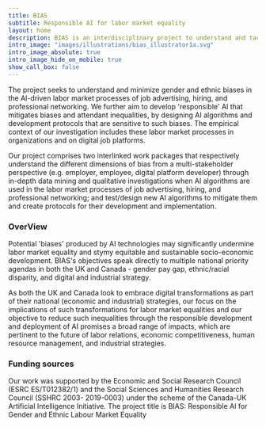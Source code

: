 ```yaml
---
title: BIAS 
subtitle: Responsible AI for labor market equality
layout: home
description: BIAS is an interdisciplinary project to understand and tackle the role of AI algorithms in shaping ethnic and gender inequalities in the labor market, which is now increasingly digitized.
intro_image: "images/illustrations/bias_illustrator1a.svg"
intro_image_absolute: true
intro_image_hide_on_mobile: true
show_call_box: false
---
```





<!-- 
BIAS is an interdisciplinary project to understand and tackle the role of AI algorithms in shaping ethnic and gender inequalities in the labor market, which is now increasingly digitized. -->

The project seeks to understand and minimize gender and ethnic biases in the AI-driven labor market processes of job advertising, hiring, and professional networking. We further aim to develop 'responsible' AI that mitigates biases and attendant inequalities, by designing AI algorithms and development protocols that are sensitive to such biases. The empirical context of our investigation includes these labor market processes in organizations and on digital job platforms.

Our project comprises two interlinked work packages that respectively understand the different dimensions of bias from a multi-stakeholder perspective (e.g. employer, employee, digital platform developer) through in-depth data mining and qualitative investigations when AI algorithms are used in the labor market processes of job advertising, hiring, and professional networking; and test/design new AI algorithms to mitigate them and create protocols for their development and implementation.


### OverView

Potential 'biases' produced by AI technologies may significantly undermine labor market equality and stymy equitable and sustainable socio-economic development. BIAS's objectives speak directly to multiple national priority agendas in both the UK and Canada - gender pay gap, ethnic/racial disparity, and digital and industrial strategy.

As both the UK and Canada look to embrace digital transformations as part of their national (economic and industrial) strategies, our focus on the implications of such transformations for labor market equalities and our objective to reduce such inequalities through the responsible development and deployment of AI promises a broad range of impacts, which are pertinent to the future of labor relations, economic competitiveness, human resource management, and industrial strategies.

### Funding sources
Our work was supported by the Economic and Social Research Council (ESRC ES/T012382/1) and the Social Sciences and Humanities Research Council (SSHRC 2003- 2019-0003) under the scheme of the Canada-UK Artificial Intelligence Initiative. The project title is BIAS: Responsible AI for Gender and Ethnic Labour Market Equality
